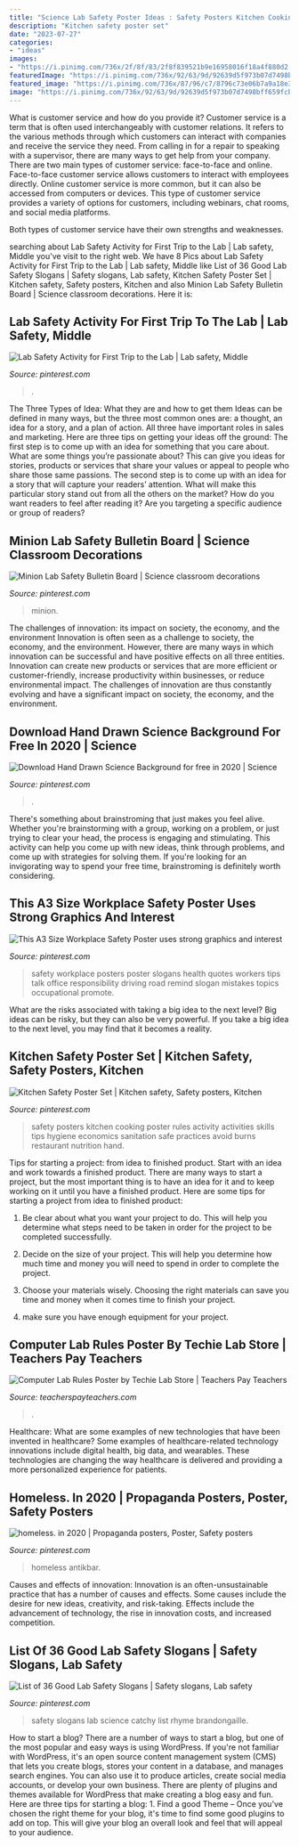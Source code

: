 ```yaml
---
title: "Science Lab Safety Poster Ideas : Safety Posters Kitchen Cooking Poster Rules Activity Activities Skills Tips Hygiene Economics Sanitation Safe Practices Avoid Burns Restaurant Nutrition Hand"
description: "Kitchen safety poster set"
date: "2023-07-27"
categories:
- "ideas"
images:
- "https://i.pinimg.com/736x/2f/8f/83/2f8f839521b9e16958016f18a4f880d2.jpg"
featuredImage: "https://i.pinimg.com/736x/92/63/9d/92639d5f973b07d7498bff659fcb65ad.jpg"
featured_image: "https://i.pinimg.com/736x/87/96/c7/8796c73e06b7a9a18e33f619c56f9a79.jpg"
image: "https://i.pinimg.com/736x/92/63/9d/92639d5f973b07d7498bff659fcb65ad.jpg"
---
```



What is customer service and how do you provide it?
Customer service is a term that is often used interchangeably with customer relations. It refers to the various methods through which customers can interact with companies and receive the service they need. From calling in for a repair to speaking with a supervisor, there are many ways to get help from your company.
There are two main types of customer service: face-to-face and online. Face-to-face customer service allows customers to interact with employees directly. Online customer service is more common, but it can also be accessed from computers or devices. This type of customer service provides a variety of options for customers, including webinars, chat rooms, and social media platforms.

Both types of customer service have their own strengths and weaknesses.

	

		
searching about Lab Safety Activity for First Trip to the Lab | Lab safety, Middle you've visit to the right web. We have 8 Pics about Lab Safety Activity for First Trip to the Lab | Lab safety, Middle like List of 36 Good Lab Safety Slogans | Safety slogans, Lab safety, Kitchen Safety Poster Set | Kitchen safety, Safety posters, Kitchen and also Minion Lab Safety Bulletin Board | Science classroom decorations. Here it is:
		
    
## Lab Safety Activity For First Trip To The Lab | Lab Safety, Middle

<img loading=lazy src="https://i.pinimg.com/736x/e6/98/b7/e698b735e430b53cad689a897479e88b.jpg" onerror="this.onerror=null;this.src='https://tse4.mm.bing.net/th?id=OIP.iIqBqfvwIdEMKUgb-rIf0AHaLH&amp;pid=15.1';" alt="Lab Safety Activity for First Trip to the Lab | Lab safety, Middle">

_Source: pinterest.com_

>. 

	

The Three Types of Idea: What they are and how to get them
Ideas can be defined in many ways, but the three most common ones are: a thought, an idea for a story, and a plan of action. All three have important roles in sales and marketing. Here are three tips on getting your ideas off the ground: 
The first step is to come up with an idea for something that you care about. What are some things you’re passionate about? This can give you ideas for stories, products or services that share your values or appeal to people who share those same passions. 
The second step is to come up with an idea for a story that will capture your readers’ attention. What will make this particular story stand out from all the others on the market? How do you want readers to feel after reading it? Are you targeting a specific audience or group of readers?

    
## Minion Lab Safety Bulletin Board | Science Classroom Decorations

<img loading=lazy src="https://i.pinimg.com/736x/2f/8f/83/2f8f839521b9e16958016f18a4f880d2.jpg" onerror="this.onerror=null;this.src='https://tse4.mm.bing.net/th?id=OIP.WknfgyqDfgOTL-0Ep9xDVgHaJ3&amp;pid=15.1';" alt="Minion Lab Safety Bulletin Board | Science classroom decorations">

_Source: pinterest.com_

>minion. 

	

The challenges of innovation: its impact on society, the economy, and the environment
Innovation is often seen as a challenge to society, the economy, and the environment. However, there are many ways in which innovation can be successful and have positive effects on all three entities. Innovation can create new products or services that are more efficient or customer-friendly, increase productivity within businesses, or reduce environmental impact. The challenges of innovation are thus constantly evolving and have a significant impact on society, the economy, and the environment.

    
## Download Hand Drawn Science Background For Free In 2020 | Science

<img loading=lazy src="https://i.pinimg.com/736x/87/96/c7/8796c73e06b7a9a18e33f619c56f9a79.jpg" onerror="this.onerror=null;this.src='https://tse1.mm.bing.net/th?id=OIP.tXytQy4VGa2WCWsDJoyMcQHaE7&amp;pid=15.1';" alt="Download Hand Drawn Science Background for free in 2020 | Science">

_Source: pinterest.com_

>. 

	

There's something about brainstroming that just makes you feel alive. Whether you're brainstorming with a group, working on a problem, or just trying to clear your head, the process is engaging and stimulating. This activity can help you come up with new ideas, think through problems, and come up with strategies for solving them. If you're looking for an invigorating way to spend your free time, brainstroming is definitely worth considering.

    
## This A3 Size Workplace Safety Poster Uses Strong Graphics And Interest

<img loading=lazy src="https://i.pinimg.com/736x/92/63/9d/92639d5f973b07d7498bff659fcb65ad.jpg" onerror="this.onerror=null;this.src='https://tse1.mm.bing.net/th?id=OIP.cuOWR0qm6JL1s5EVzYaeEAAAAA&amp;pid=15.1';" alt="This A3 Size Workplace Safety Poster uses strong graphics and interest">

_Source: pinterest.com_

>safety workplace posters poster slogans health quotes workers tips talk office responsibility driving road remind slogan mistakes topics occupational promote. 

	

What are the risks associated with taking a big idea to the next level?
Big ideas can be risky, but they can also be very powerful. If you take a big idea to the next level, you may find that it becomes a reality.

    
## Kitchen Safety Poster Set | Kitchen Safety, Safety Posters, Kitchen

<img loading=lazy src="https://i.pinimg.com/736x/58/ac/9a/58ac9a622d98f62ec3e28a358a5351b6--safety-posters-food-safety.jpg" onerror="this.onerror=null;this.src='https://tse4.mm.bing.net/th?id=OIP.sX1uwpB37FkdyiahDUlcrAHaK5&amp;pid=15.1';" alt="Kitchen Safety Poster Set | Kitchen safety, Safety posters, Kitchen">

_Source: pinterest.com_

>safety posters kitchen cooking poster rules activity activities skills tips hygiene economics sanitation safe practices avoid burns restaurant nutrition hand. 

	

Tips for starting a project: from idea to finished product.
Start with an idea and work towards a finished product. There are many ways to start a project, but the most important thing is to have an idea for it and to keep working on it until you have a finished product. Here are some tips for starting a project from idea to finished product: 
1. Be clear about what you want your project to do. This will help you determine what steps need to be taken in order for the project to be completed successfully. 

2. Decide on the size of your project. This will help you determine how much time and money you will need to spend in order to complete the project. 

3. Choose your materials wisely. Choosing the right materials can save you time and money when it comes time to finish your project. 

4. make sure you have enough equipment for your project.

    
## Computer Lab Rules Poster By Techie Lab Store | Teachers Pay Teachers

<img loading=lazy src="https://ecdn.teacherspayteachers.com/thumbitem/Computer-Lab-Classroom-Rules-Poster-4072671-1585163194/original-4072671-1.jpg" onerror="this.onerror=null;this.src='https://tse1.mm.bing.net/th?id=OIP._Hdv6q5rfUY4Sqbe3CHnSgAAAA&amp;pid=15.1';" alt="Computer Lab Rules Poster by Techie Lab Store | Teachers Pay Teachers">

_Source: teacherspayteachers.com_

>. 

	

Healthcare: What are some examples of new technologies that have been invented in healthcare?
Some examples of healthcare-related technology innovations include digital health, big data, and wearables. These technologies are changing the way healthcare is delivered and providing a more personalized experience for patients.

    
## Homeless. In 2020 | Propaganda Posters, Poster, Safety Posters

<img loading=lazy src="https://i.pinimg.com/736x/61/c0/ee/61c0ee0bb1296c8b7ecd7a1467ca8188.jpg" onerror="this.onerror=null;this.src='https://tse2.mm.bing.net/th?id=OIP.ka4Jb0_QcMOZlj8rA-72vwHaLH&amp;pid=15.1';" alt="homeless. in 2020 | Propaganda posters, Poster, Safety posters">

_Source: pinterest.com_

>homeless antikbar. 

	

Causes and effects of innovation:
Innovation is an often-unsustainable practice that has a number of causes and effects. Some causes include the desire for new ideas, creativity, and risk-taking. Effects include the advancement of technology, the rise in innovation costs, and increased competition.

    
## List Of 36 Good Lab Safety Slogans | Safety Slogans, Lab Safety

<img loading=lazy src="https://i.pinimg.com/736x/2c/78/e2/2c78e2c844275bf7c45732047e6e2e69--safety-slogans-catchy-slogans.jpg" onerror="this.onerror=null;this.src='https://tse2.mm.bing.net/th?id=OIP.OtVwob8q0mtN5QVkQeVTMQHaLG&amp;pid=15.1';" alt="List of 36 Good Lab Safety Slogans | Safety slogans, Lab safety">

_Source: pinterest.com_

>safety slogans lab science catchy list rhyme brandongaille. 

	

How to start a blog?
There are a number of ways to start a blog, but one of the most popular and easy ways is using WordPress. If you're not familiar with WordPress, it's an open source content management system (CMS) that lets you create blogs, stores your content in a database, and manages search engines. You can also use it to produce articles, create social media accounts, or develop your own business. There are plenty of plugins and themes available for WordPress that make creating a blog easy and fun. Here are three tips for starting a blog: 1. Find a good Theme – Once you've chosen the right theme for your blog, it's time to find some good plugins to add on top. This will give your blog an overall look and feel that will appeal to your audience. 
